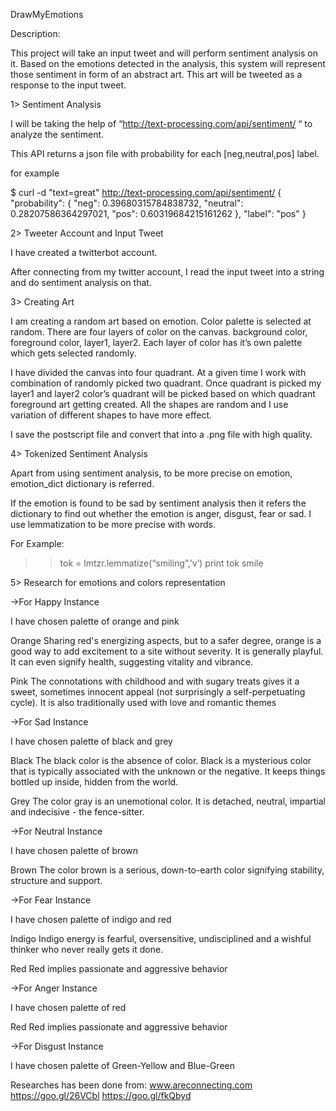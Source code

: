 DrawMyEmotions

Description:

This project will take an input tweet and will perform sentiment analysis on it. Based on the emotions detected in the analysis, this system will represent those sentiment in form of an abstract art. This art will be tweeted as a response to the input tweet.

1> Sentiment Analysis

I will be taking the help of “http://text-processing.com/api/sentiment/ “ to analyze the sentiment.

This API returns a json file with probability for each [neg,neutral,pos] label.

for example

$ curl -d "text=great" http://text-processing.com/api/sentiment/
{
        "probability": {
                "neg": 0.39680315784838732,
                "neutral": 0.28207586364297021,
                "pos": 0.60319684215161262
        },
        "label": "pos"
}

2> Tweeter Account and Input Tweet

I have created a twitterbot account. 

After connecting from my twitter account, I read the input tweet into a string and do sentiment analysis on that.

3> Creating Art

I am creating a random art based on emotion. Color palette is selected at random. There are four layers of color on the canvas. background color, foreground color, layer1, layer2. Each layer of color has it’s own palette which gets selected randomly.

I have divided the canvas into four quadrant. At a given time I work with combination of randomly picked two quadrant. Once quadrant is picked my layer1 and layer2 color’s quadrant will be picked based on which quadrant foreground art getting created. All the shapes are random and I use variation of different shapes to have more effect.

I save the postscript file and convert that into a .png file with high quality.

4> Tokenized Sentiment Analysis

Apart from using sentiment analysis, to be more precise on emotion, emotion_dict dictionary is referred.

If the emotion is found to be sad by sentiment analysis then it refers the dictionary to find out whether the emotion is anger, disgust, fear or sad. I use lemmatization to be more precise with words.

For Example:

>> tok = lmtzr.lemmatize(“smiling”,’v’)
>> print tok
>> smile

5> Research for emotions and colors representation

->For Happy Instance

I have chosen palette of orange and pink

Orange
Sharing red's energizing aspects, but to a safer degree, orange is a good way to add excitement to a site without severity. It is generally playful. It can even signify health, suggesting vitality and vibrance.

Pink
The connotations with childhood and with sugary treats gives it a sweet, sometimes innocent appeal (not surprisingly a self-perpetuating cycle). It is also traditionally used with love and romantic themes

->For Sad Instance

I have chosen palette of black and grey

Black
The black color is the absence of color. Black is a mysterious color that is typically associated with the unknown or the negative.
It keeps things bottled up inside, hidden from the world.

Grey
The color gray is an unemotional color. It is detached, neutral, impartial and indecisive - the fence-sitter.

->For Neutral Instance

I have chosen palette of brown

Brown
The color brown is a serious, down-to-earth color signifying stability, structure and support.

->For Fear Instance

I have chosen palette of indigo and red

Indigo
Indigo energy is fearful, oversensitive, undisciplined and a wishful thinker who never really gets it done.

Red
Red implies passionate and aggressive behavior

->For Anger Instance

I have chosen palette of red

Red
Red implies passionate and aggressive behavior

->For Disgust Instance

I have chosen palette of Green-Yellow and Blue-Green



Researches has been done from:
www.areconnecting.com
https://goo.gl/26VCbl
https://goo.gl/fkQbyd



 
